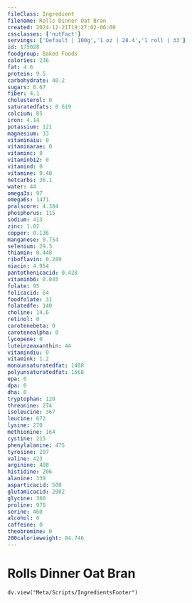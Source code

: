 ```yaml
---
fileClass: Ingredient
filename: Rolls Dinner Oat Bran
created: 2024-12-21T19:27:02-06:00
cssclasses: ['nutFact']
servings: ['Default | 100g','1 oz | 28.4','1 roll | 33']
id: 175028
foodgroup: Baked Foods
calories: 236
fat: 4.6
protein: 9.5
carbohydrate: 40.2
sugars: 6.67
fiber: 4.1
cholesterol: 0
saturatedfats: 0.619
calcium: 85
iron: 4.14
potassium: 121
magnesium: 33
vitaminaiu: 0
vitaminarae: 0
vitaminc: 0
vitaminb12: 0
vitamind: 0
vitamine: 0.48
netcarbs: 36.1
water: 44
omega3s: 97
omega6s: 1471
pralscore: 4.384
phosphorus: 115
sodium: 413
zinc: 1.02
copper: 0.136
manganese: 0.754
selenium: 29.3
thiamin: 0.448
riboflavin: 0.289
niacin: 4.954
pantothenicacid: 0.428
vitaminb6: 0.045
folate: 95
folicacid: 64
foodfolate: 31
folatedfe: 140
choline: 14.6
retinol: 0
carotenebeta: 0
carotenealpha: 0
lycopene: 0
luteinzeaxanthin: 44
vitamindiu: 0
vitamink: 1.2
monounsaturatedfat: 1488
polyunsaturatedfat: 1568
epa: 0
dpa: 0
dha: 0
tryptophan: 120
threonine: 274
isoleucine: 367
leucine: 672
lysine: 270
methionine: 164
cystine: 215
phenylalanine: 475
tyrosine: 297
valine: 423
arginine: 408
histidine: 206
alanine: 339
asparticacid: 500
glutamicacid: 2902
glycine: 360
proline: 970
serine: 460
alcohol: 0
caffeine: 0
theobromine: 0
200calorieweight: 84.746
---
```


# Rolls Dinner Oat Bran

```dataviewjs
dv.view("Meta/Scripts/IngredientsFooter")
```